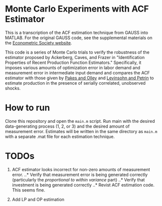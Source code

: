 # Monte Carlo Experiments with ACF Estimator

This is a transcription of the ACF estimation technique from GAUSS into MATLAB. For the original GAUSS code, see the supplemental materials on the [Econometric Society website](https://www.econometricsociety.org/publications/econometrica/2015/11/01/identification-properties-recent-production-function-estimators).

This code is a series of Monte Carlo trials to verify the robustness of the estimator proposed by Ackerberg, Caves, and Frazer in "Identification Properties of Recent Production Function Estimators." Specifically, it imposes various amounts of optimization error in labor demand and measurement error in intermediate input demand and compares the ACF estimator with those given by [Pakes and Olley](https://www.econometricsociety.org/publications/econometrica/1996/11/01/dynamics-productivity-telecommunications-equipment-industry) and [Levinsohn and Petrin](https://econpapers.repec.org/article/ouprestud/v_3a70_3ay_3a2003_3ai_3a2_3ap_3a317-341.htm) to estimate production in the presence of serially correlated, unobserved shocks.

# How to run

Clone this repository and open the `main.m` script. Run main with the desired data-generating process (1, 2, or 3) and the desired amount of measurement error. Estimates will be written in the same directory as `main.m` with a separate .mat file for each estimation technique.

# TODOs

1. ACF estimator looks incorrect for non-zero amounts of measurement error.
..* Verify that measurement error is being generated correctly (particularly the *proportional to within variance* part)
..* Verify that investment is being generated correctly
..* Revist ACF estimation code. This seems fine.

2. Add LP and OP estimation
